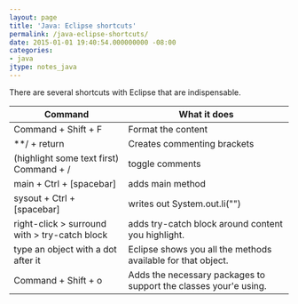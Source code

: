 ```yaml
---
layout: page
title: 'Java: Eclipse shortcuts'
permalink: /java-eclipse-shortcuts/
date: 2015-01-01 19:40:54.000000000 -08:00
categories:
- java
jtype: notes_java
---
```


There are several shortcuts with Eclipse that are indispensable.

| Command | What it does |
|-------|--------|
| Command + Shift + F | Format the content |
| **/ + return | Creates commenting brackets |
| (highlight some text first) Command + / | toggle comments |
| main + Ctrl + [spacebar] | adds main method |
| sysout + Ctrl + [spacebar] | writes out System.out.li("") |
| right-click > surround with > try-catch block | adds try-catch block around content you highlight. |
| type an object with a dot after it | Eclipse shows you all the methods available for that object. |
| Command + Shift + o | Adds the necessary packages to support the classes your'e using. |